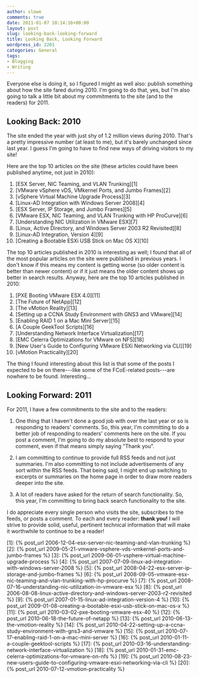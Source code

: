```yaml
---
author: slowe
comments: true
date: 2011-01-07 10:14:16+00:00
layout: post
slug: looking-back-looking-forward
title: Looking Back, Looking Forward
wordpress_id: 2201
categories: General
tags:
- Blogging
- Writing
---
```


Everyone else is doing it, so I figured I might as well also: publish something about how the site fared during 2010. I'm going to do that, yes, but I'm also going to talk a little bit about my commitments to the site (and to the readers) for 2011.

## Looking Back: 2010

The site ended the year with just shy of 1.2 million views during 2010. That's a pretty impressive number (at least to me), but it's barely unchanged since last year. I guess I'm going to have to find new ways of driving visitors to my site!

Here are the top 10 articles on the site (these articles could have been published anytime, not just in 2010):

1. [ESX Server, NIC Teaming, and VLAN Trunking][1]  
2. [VMware vSphere vDS, VMkernel Ports, and Jumbo Frames][2]  
3. [vSphere Virtual Machine Upgrade Process][3]  
4. [Linux-AD Integration with Windows Server 2008][4]  
5. [ESX Server, IP Storage, and Jumbo Frames][5]  
6. [VMware ESX, NIC Teaming, and VLAN Trunking with HP ProCurve][6]  
7. [Understanding NIC Utilization in VMware ESX][7]  
8. [Linux, Active Directory, and Windows Server 2003 R2 Revisited][8]  
9. [Linux-AD Integration, Version 4][9]  
10. [Creating a Bootable ESXi USB Stick on Mac OS X][10]

The top 10 articles published in 2010 is interesting as well; I found that all of the most popular articles on the site were published in previous years. I don't know if this means my content is getting worse (so older content is better than newer content) or if it just means the older content shows up better in search results. Anyway, here are the top 10 articles published in 2010:

1. [PXE Booting VMware ESX 4.0][11]  
2. [The Future of NetApp][12]  
3. [The vMotion Reality][13]  
4. [Setting up a CCNA Study Environment with GNS3 and VMware][14]  
5. [Enabling RAID 1 on a Mac Mini Server][15]  
6. [A Couple GeekTool Scripts][16]  
7. [Understanding Network Interface Virtualization][17]  
8. [EMC Celerra Optimizations for VMware on NFS][18]  
9. [New User's Guide to Configuring VMware ESXi Networking via CLI][19]  
10. [vMotion Practicality][20]

The thing I found interesting about this list is that some of the posts I expected to be on there---like some of the FCoE-related posts---are nowhere to be found. Interesting...

## Looking Forward: 2011

For 2011, I have a few commitments to the site and to the readers:

1. One thing that I haven't done a good job with over the last year or so is responding to readers' comments. So, this year, I'm committing to do a better job of responding to readers' comments here on the site. If you post a comment, I'm going to do my absolute best to respond to your comment, even if that means simply saying "Thank you".

2. I am committing to continue to provide full RSS feeds and not just summaries. I'm also committing to not include advertisements of any sort within the RSS feeds. That being said, I might end up switching to excerpts or summaries on the home page in order to draw more readers deeper into the site.

3. A lot of readers have asked for the return of search functionality. So, this year, I'm committing to bring back search functionality to the site.

I do appreciate every single person who visits the site, subscribes to the feeds, or posts a comment. To each and every reader: **thank you!** I will strive to provide solid, useful, pertinent technical information that will make it worthwhile to continue to be a reader!

[1]: {% post_url 2006-12-04-esx-server-nic-teaming-and-vlan-trunking %}
[2]: {% post_url 2009-05-21-vmware-vsphere-vds-vmkernel-ports-and-jumbo-frames %}
[3]: {% post_url 2009-06-01-vsphere-virtual-machine-upgrade-process %}
[4]: {% post_url 2007-07-09-linux-ad-integration-with-windows-server-2008 %}
[5]: {% post_url 2008-04-22-esx-server-ip-storage-and-jumbo-frames %}
[6]: {% post_url 2008-09-05-vmware-esx-nic-teaming-and-vlan-trunking-with-hp-procurve %}
[7]: {% post_url 2008-07-16-understanding-nic-utilization-in-vmware-esx %}
[8]: {% post_url 2006-08-08-linux-active-directory-and-windows-server-2003-r2-revisited %}
[9]: {% post_url 2007-01-15-linux-ad-integration-version-4 %}
[10]: {% post_url 2009-01-08-creating-a-bootable-esxi-usb-stick-on-mac-os-x %}
[11]: {% post_url 2010-03-02-pxe-booting-vmware-esx-40 %}
[12]: {% post_url 2010-06-18-the-future-of-netapp %}
[13]: {% post_url 2010-06-13-the-vmotion-reality %}
[14]: {% post_url 2010-04-22-setting-up-a-ccna-study-environment-with-gns3-and-vmware %}
[15]: {% post_url 2010-07-17-enabling-raid-1-on-a-mac-mini-server %}
[16]: {% post_url 2010-01-11-a-couple-geektool-scripts %}
[17]: {% post_url 2010-03-16-understanding-network-interface-virtualization %}
[18]: {% post_url 2010-01-31-emc-celerra-optimizations-for-vmware-on-nfs %}
[19]: {% post_url 2010-08-23-new-users-guide-to-configuring-vmware-esxi-networking-via-cli %}
[20]: {% post_url 2010-07-12-vmotion-practicality %}

